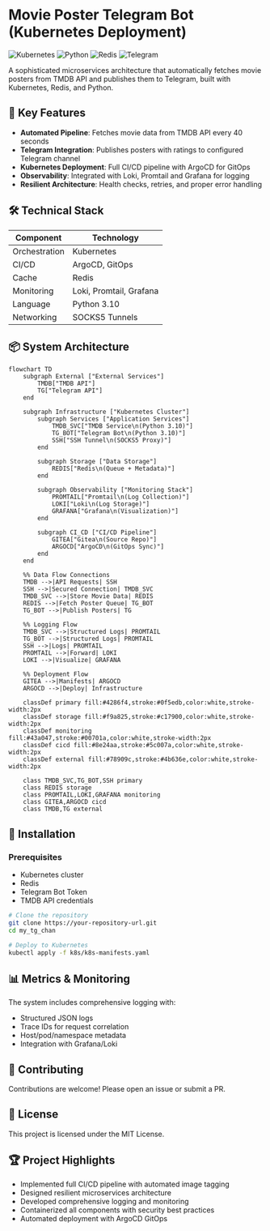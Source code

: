 # Movie Poster Telegram Bot (Kubernetes Deployment)

![Kubernetes](https://img.shields.io/badge/kubernetes-%23326ce5.svg?style=for-the-badge&logo=kubernetes&logoColor=white)
![Python](https://img.shields.io/badge/python-3670A0?style=for-the-badge&logo=python&logoColor=ffdd54)
![Redis](https://img.shields.io/badge/redis-%23DD0031.svg?style=for-the-badge&logo=redis&logoColor=white)
![Telegram](https://img.shields.io/badge/Telegram-2CA5E0?style=for-the-badge&logo=telegram&logoColor=white)

A sophisticated microservices architecture that automatically fetches movie posters from TMDB API and publishes them to Telegram, built with Kubernetes, Redis, and Python.

## 🚀 Key Features

- **Automated Pipeline**: Fetches movie data from TMDB API every 40 seconds
- **Telegram Integration**: Publishes posters with ratings to configured Telegram channel
- **Kubernetes Deployment**: Full CI/CD pipeline with ArgoCD for GitOps
- **Observability**: Integrated with Loki, Promtail and Grafana for logging
- **Resilient Architecture**: Health checks, retries, and proper error handling

## 🛠️ Technical Stack

| Component       | Technology |
|-----------------|------------|
| Orchestration   | Kubernetes |
| CI/CD           | ArgoCD, GitOps |
| Cache           | Redis |
| Monitoring      | Loki, Promtail, Grafana |
| Language        | Python 3.10 |
| Networking      | SOCKS5 Tunnels |

## 📦 System Architecture

```mermaid
flowchart TD
    subgraph External ["External Services"]
        TMDB["TMDB API"]
        TG["Telegram API"]
    end

    subgraph Infrastructure ["Kubernetes Cluster"]
        subgraph Services ["Application Services"]
            TMDB_SVC["TMDB Service\n(Python 3.10)"]
            TG_BOT["Telegram Bot\n(Python 3.10)"]
            SSH["SSH Tunnel\n(SOCKS5 Proxy)"]
        end
        
        subgraph Storage ["Data Storage"]
            REDIS["Redis\n(Queue + Metadata)"]
        end
        
        subgraph Observability ["Monitoring Stack"]
            PROMTAIL["Promtail\n(Log Collection)"]
            LOKI["Loki\n(Log Storage)"]
            GRAFANA["Grafana\n(Visualization)"]
        end
        
        subgraph CI_CD ["CI/CD Pipeline"]
            GITEA["Gitea\n(Source Repo)"]
            ARGOCD["ArgoCD\n(GitOps Sync)"]
        end
    end
    
    %% Data Flow Connections
    TMDB -->|API Requests| SSH
    SSH -->|Secured Connection| TMDB_SVC
    TMDB_SVC -->|Store Movie Data| REDIS
    REDIS -->|Fetch Poster Queue| TG_BOT
    TG_BOT -->|Publish Posters| TG
    
    %% Logging Flow
    TMDB_SVC -->|Structured Logs| PROMTAIL
    TG_BOT -->|Structured Logs| PROMTAIL
    SSH -->|Logs| PROMTAIL
    PROMTAIL -->|Forward| LOKI
    LOKI -->|Visualize| GRAFANA
    
    %% Deployment Flow
    GITEA -->|Manifests| ARGOCD
    ARGOCD -->|Deploy| Infrastructure

    classDef primary fill:#4286f4,stroke:#0f5edb,color:white,stroke-width:2px
    classDef storage fill:#f9a825,stroke:#c17900,color:white,stroke-width:2px
    classDef monitoring fill:#43a047,stroke:#00701a,color:white,stroke-width:2px
    classDef cicd fill:#8e24aa,stroke:#5c007a,color:white,stroke-width:2px
    classDef external fill:#78909c,stroke:#4b636e,color:white,stroke-width:2px

    class TMDB_SVC,TG_BOT,SSH primary
    class REDIS storage
    class PROMTAIL,LOKI,GRAFANA monitoring
    class GITEA,ARGOCD cicd
    class TMDB,TG external
```

## 🔧 Installation

### Prerequisites
- Kubernetes cluster
- Redis
- Telegram Bot Token
- TMDB API credentials

```bash
# Clone the repository
git clone https://your-repository-url.git
cd my_tg_chan

# Deploy to Kubernetes
kubectl apply -f k8s/k8s-manifests.yaml
```

## 📊 Metrics & Monitoring

The system includes comprehensive logging with:
- Structured JSON logs
- Trace IDs for request correlation
- Host/pod/namespace metadata
- Integration with Grafana/Loki

## 🤝 Contributing

Contributions are welcome! Please open an issue or submit a PR.

## 📄 License

This project is licensed under the MIT License.

## 🏆 Project Highlights

- Implemented full CI/CD pipeline with automated image tagging
- Designed resilient microservices architecture
- Developed comprehensive logging and monitoring
- Containerized all components with security best practices
- Automated deployment with ArgoCD GitOps
